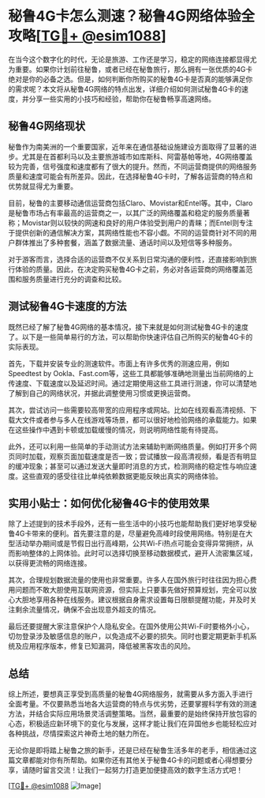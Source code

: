 # 秘鲁4G卡怎么测速？秘鲁4G网络体验全攻略[[TG💪+ @esim1088](https://t.me/s/esim1088)]

在当今这个数字化的时代，无论是旅游、工作还是学习，稳定的网络连接都显得尤为重要。如果你计划前往秘鲁，或者已经在秘鲁旅行，那么拥有一张优质的4G卡绝对是你的必备之选。但是，如何判断你所购买的秘鲁4G卡是否真的能够满足你的需求呢？本文将从秘鲁4G网络的特点出发，详细介绍如何测试秘鲁4G卡的速度，并分享一些实用的小技巧和经验，帮助你在秘鲁畅享高速网络。

## 秘鲁4G网络现状

秘鲁作为南美洲的一个重要国家，近年来在通信基础设施建设方面取得了显著的进步。尤其是在首都利马以及主要旅游城市如库斯科、阿雷基帕等地，4G网络覆盖较为完善，信号强度和速度都有了很大的提升。然而，不同运营商提供的网络服务质量和速度可能会有所差异。因此，在选择秘鲁4G卡时，了解各运营商的特点和优势就显得尤为重要。

目前，秘鲁的主要移动通信运营商包括Claro、Movistar和Entel等。其中，Claro是秘鲁市场占有率最高的运营商之一，以其广泛的网络覆盖和稳定的服务质量著称；Movistar则以较快的网速和良好的用户体验受到用户的青睐；而Entel则专注于提供创新的通信解决方案，其网络性能也不容小觑。不同的运营商针对不同的用户群体推出了多种套餐，涵盖了数据流量、通话时间以及短信等多种服务。

对于游客而言，选择合适的运营商不仅关系到日常沟通的便利性，还直接影响到旅行体验的质量。因此，在决定购买秘鲁4G卡之前，务必对各运营商的网络覆盖范围和服务质量进行充分的调查和比较。

## 测试秘鲁4G卡速度的方法

既然已经了解了秘鲁4G网络的基本情况，接下来就是如何测试秘鲁4G卡的速度了。以下是一些简单易行的方法，可以帮助你快速评估自己所购买的秘鲁4G卡的实际表现。

首先，下载并安装专业的测速软件。市面上有许多优秀的测速应用，例如Speedtest by Ookla、Fast.com等，这些工具都能够准确地测量出当前网络的上传速度、下载速度以及延迟时间。通过定期使用这些工具进行测速，你可以清楚地了解到自己的网络状况，并据此调整使用习惯或更换运营商。

其次，尝试访问一些需要较高带宽的应用程序或网站。比如在线观看高清视频、下载大文件或者参与多人在线游戏等场景，都可以很好地检验网络的承载能力。如果在这些操作中遇到卡顿或加载缓慢的情况，则说明网络性能有待提高。

此外，还可以利用一些简单的手动测试方法来辅助判断网络质量。例如打开多个网页同时加载，观察页面加载速度是否一致；尝试播放一段高清视频，看是否有明显的缓冲现象；甚至可以通过发送大量即时消息的方式，检测网络的稳定性与响应速度。这些直观的感受往往比单纯依赖数据更能反映出真实的网络体验。

## 实用小贴士：如何优化秘鲁4G卡的使用效果

除了上述提到的技术手段外，还有一些生活中的小技巧也能帮助我们更好地享受秘鲁4G卡带来的便利。首先要注意的是，尽量避免高峰时段使用网络。特别是在大型活动举办期间或是节假日出行高峰期，公共Wi-Fi热点可能会变得异常拥挤，从而影响整体的上网体验。此时可以选择切换至移动数据模式，避开人流密集区域，以获得更流畅的网络连接。

其次，合理规划数据流量的使用也非常重要。许多人在国外旅行时往往因为担心费用问题而不敢大胆使用互联网资源，但实际上只要事先做好预算规划，完全可以放心大胆地享用各种在线服务。建议根据自身需求设置每日限额提醒功能，并及时关注剩余流量情况，确保不会出现意外超支的情况。

最后还要提醒大家注意保护个人隐私安全。在国外使用公共Wi-Fi时要格外小心，切勿登录涉及敏感信息的账户，以免造成不必要的损失。同时也要定期更新手机系统及应用程序版本，修复已知漏洞，降低被黑客攻击的风险。

## 总结

综上所述，要想真正享受到高质量的秘鲁4G网络服务，就需要从多方面入手进行全面考量。不仅要熟悉当地各大运营商的特点与优劣势，还要掌握科学有效的测速方法，并结合实际应用场景灵活调整策略。当然，最重要的是始终保持开放包容的心态，积极适应新环境下的变化与发展，这样才能让我们在异国他乡也能轻松应对各种挑战，尽情探索这片神奇土地的魅力所在。

无论你是即将踏上秘鲁之旅的新手，还是已经在秘鲁生活多年的老手，相信通过这篇文章都能对你有所帮助。如果你还有其他关于秘鲁4G卡的问题或者心得想要分享，请随时留言交流！让我们一起努力打造更加便捷高效的数字生活方式吧！

[[TG💪+ @esim1088](https://t.me/s/esim1088) ![Image](https://i.postimg.cc/4NQfJmqS/Snipaste-2025-05-13-00-14-12.png)]